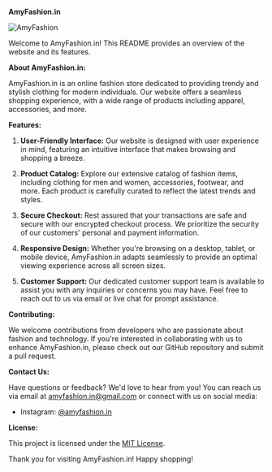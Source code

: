 **AmyFashion.in**

![AmyFashion](https://amyfashion.in/assets/amyfashion-logo.svg)

Welcome to AmyFashion.in! This README provides an overview of the website and its features.

**About AmyFashion.in:**

AmyFashion.in is an online fashion store dedicated to providing trendy and stylish clothing for modern individuals. Our website offers a seamless shopping experience, with a wide range of products including apparel, accessories, and more.

**Features:**

1. **User-Friendly Interface:** Our website is designed with user experience in mind, featuring an intuitive interface that makes browsing and shopping a breeze.

2. **Product Catalog:** Explore our extensive catalog of fashion items, including clothing for men and women, accessories, footwear, and more. Each product is carefully curated to reflect the latest trends and styles.

3. **Secure Checkout:** Rest assured that your transactions are safe and secure with our encrypted checkout process. We prioritize the security of our customers' personal and payment information.

4. **Responsive Design:** Whether you're browsing on a desktop, tablet, or mobile device, AmyFashion.in adapts seamlessly to provide an optimal viewing experience across all screen sizes.

5. **Customer Support:** Our dedicated customer support team is available to assist you with any inquiries or concerns you may have. Feel free to reach out to us via email or live chat for prompt assistance.

**Contributing:**

We welcome contributions from developers who are passionate about fashion and technology. If you're interested in collaborating with us to enhance AmyFashion.in, please check out our GitHub repository and submit a pull request.

**Contact Us:**

Have questions or feedback? We'd love to hear from you! You can reach us via email at amyfashion.in@gmail.com or connect with us on social media:

- Instagram: [@amyfashion.in](https://www.instagram.com/amy_fashion.in/)

**License:**

This project is licensed under the [MIT License](LICENSE).

Thank you for visiting AmyFashion.in! Happy shopping!
